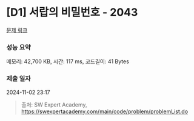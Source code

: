 # [D1] 서랍의 비밀번호 - 2043 

[문제 링크](https://swexpertacademy.com/main/code/problem/problemDetail.do?contestProbId=AV5QJ_8KAx8DFAUq) 

### 성능 요약

메모리: 42,700 KB, 시간: 117 ms, 코드길이: 41 Bytes

### 제출 일자

2024-11-02 23:17



> 출처: SW Expert Academy, https://swexpertacademy.com/main/code/problem/problemList.do